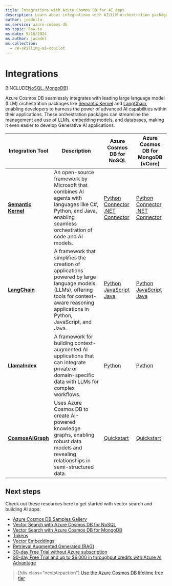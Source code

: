 ```yaml
---
title: Integrations with Azure Cosmos DB for AI apps
description: Learn about integrations with AI/LLM orchestration packages
author: jcodella
ms.service: azure-cosmos-db
ms.topic: how-to
ms.date: 9/16/2024
ms.author: jacodel
ms.collection:
  - ce-skilling-ai-copilot
---
```


# Integrations

[!INCLUDE[NoSQL, MongoDB](../includes/appliesto-nosql-mongodb.md)]

Azure Cosmos DB seamlessly integrates with leading large language model (LLM) orchestration packages like [Semantic Kernel](https://github.com/microsoft/semantic-kernel) and [LangChain](https://www.langchain.com/), enabling developers to harness the power of advanced AI capabilities within their applications. These orchestration packages can streamline the management and use of LLMs, embedding models, and databases, making it even easier to develop Generative AI applications.

| Integration Tool | Description | Azure Cosmos DB for NoSQL | Azure Cosmos DB for MongoDB (vCore) |
|------------------|-------------|---------------------------|-----------------------------------|
| **[Semantic Kernel](https://github.com/microsoft/semantic-kernel)** | An open-source framework by Microsoft that combines AI agents with languages like C#, Python, and Java, enabling seamless orchestration of code and AI models. | [Python Connector](https://learn.microsoft.com/semantic-kernel/concepts/vector-store-connectors/out-of-the-box-connectors/azure-cosmosdb-nosql-connector?pivots=programming-language-python) <br> [.NET Connector](https://learn.microsoft.com/semantic-kernel/concepts/vector-store-connectors/out-of-the-box-connectors/azure-cosmosdb-nosql-connector?pivots=programming-language-csharp) | [Python Connector](https://learn.microsoft.com/semantic-kernel/concepts/vector-store-connectors/out-of-the-box-connectors/azure-cosmosdb-mongodb-connector?pivots=programming-language-python) <br> [.NET Connector](https://learn.microsoft.com/semantic-kernel/concepts/vector-store-connectors/out-of-the-box-connectors/azure-cosmosdb-mongodb-connector?pivots=programming-language-csharp) |
| **[LangChain](https://www.langchain.com/)** | A framework that simplifies the creation of applications powered by large language models (LLMs), offering tools for context-aware reasoning applications in Python, JavaScript, and Java. | [Python](https://python.langchain.com/docs/integrations/vectorstores/azure_cosmos_db_no_sql/) <br> [JavaScript](https://js.langchain.com/docs/integrations/vectorstores/azure_cosmosdb_nosql/) <br> [Java](https://docs.langchain4j.dev/integrations/embedding-stores/azure-cosmos-nosql/) | [Python](https://python.langchain.com/docs/integrations/vectorstores/azure_cosmos_db/) <br> [JavaScript](https://js.langchain.com/docs/integrations/vectorstores/azure_cosmosdb_mongodb/) <br> [Java](https://docs.langchain4j.dev/integrations/embedding-stores/azure-cosmos-mongo-vcore/) |
| **[LlamaIndex](https://www.llamaindex.ai/)** | A framework for building context-augmented AI applications that can integrate private or domain-specific data with LLMs for complex workflows. | [Python](https://docs.llamaindex.ai/en/stable/examples/vector_stores/AzureCosmosDBNoSqlDemo/) | [Python](https://docs.llamaindex.ai/en/stable/examples/vector_stores/AzureCosmosDBMongoDBvCoreDemo/) |
| **[CosmosAIGraph](https://aka.ms/cosmosaigraph)** | Uses Azure Cosmos DB to create AI-powered knowledge graphs, enabling robust data models and revealing relationships in semi-structured data. | [Quickstart](https://github.com/AzureCosmosDB/CosmosAIGraph/tree/main/impl/docs#quick-start) | [Quickstart](https://github.com/AzureCosmosDB/CosmosAIGraph/tree/main/impl/docs#quick-start) |


## Next steps

Check out these resources here to get started with vector search and building AI apps:

- [Azure Cosmos DB Samples Gallery](https://aka.ms/AzureCosmosDB/Gallery)
- [Vector Search with Azure Cosmos DB for NoSQL](vector-search-overview.md)
- [Vector Search with Azure Cosmos DB for MongoDB](../mongodb/vcore/vector-search.md)
- [Tokens](tokens.md)
- [Vector Embeddings](vector-embeddings.md)
- [Retrieval Augmented Generated (RAG)](rag.md)
- [30-day Free Trial without Azure subscription](https://azure.microsoft.com/try/cosmosdb/)
- [90-day Free Trial and up to $6,000 in throughput credits with Azure AI Advantage](../ai-advantage.md)

> [!div class="nextstepaction"]
> [Use the Azure Cosmos DB lifetime free tier](../free-tier.md)
